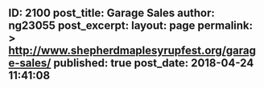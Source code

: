 ---
---
ID: 2100
post_title: Garage Sales
author: ng23055
post_excerpt:
layout: page
permalink: >
  http://www.shepherdmaplesyrupfest.org/garage-sales/
published: true
post_date: 2018-04-24 11:41:08
---